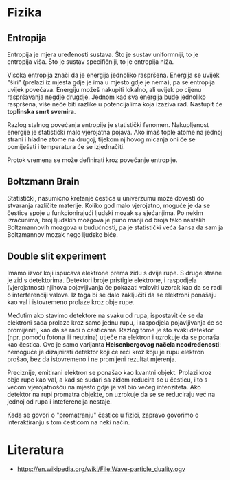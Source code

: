 # Fizika

## Entropija

Entropija je mjera uređenosti sustava. Što je sustav uniformniji, to je entropija viša. Što je sustav specifičniji, to je entropija niža.

Visoka entropija znači da je energija jednoliko raspršena. Energija se uvijek "širi" (prelazi iz mjesta gdje je ima u mjesto gdje je nema), pa se entropija uvijek povećava. Energiju možeš nakupiti lokalno, ali uvijek po cijenu raspršavanja negdje drugdje. Jednom kad sva energija bude jednoliko raspršena, više neće biti razlike u potencijalima koja izaziva rad. Nastupit će **toplinska smrt svemira**.

Razlog stalnog povećanja entropije je statistički fenomen. Nakupljenost energije je statistički malo vjerojatna pojava. Ako imaš tople atome na jednoj strani i hladne atome na drugoj, tijekom njihovog micanja oni će se pomiješati i temperatura će se izjednačiti.

Protok vremena se može definirati kroz povećanje entropije.

## Boltzmann Brain

Statistički, nasumično kretanje čestica u univerzumu može dovesti do stvaranja različite materije. Koliko god malo vjerojatno, moguće je da se čestice spoje u funkcionirajući ljudski mozak sa sjećanjima. Po nekim izračunima, broj  ljudskih mozgova je puno manji od broja tako nastalih Boltzmannovih mozgova u budućnosti, pa je statistički veća šansa da sam ja Boltzmannov mozak nego ljudsko biće.

## Double slit experiment

Imamo izvor koji ispucava elektrone prema zidu s dvije rupe. S druge strane je zid s detektorima. Detektori broje pristigle elektrone, i raspodjela (vjerojatnost) njihova pojavljivanja će pokazati valoviti uzorak kao da se radi o interferenciji valova. Iz toga bi se dalo zaključiti da se elektroni ponašaju kao val i istovremeno prolaze kroz obje rupe.

Međutim ako stavimo detektore na svaku od rupa, ispostavit će se da elektroni sada prolaze kroz samo jednu rupu, i raspodjela pojavljivanja će se promijeniti, kao da se radi o česticama. Razlog tome je što svaki detektor (npr. pomoću fotona ili neutrina) utječe na elektron i uzrokuje da se ponaša kao čestica. Ovo je samo varijanta **Heisenbergovog načela neodređenosti**: nemoguće je dizajnirati detektor koji će reći kroz koju je rupu elektron prošao, bez da istovremeno i ne promijeni rezultat mjerenja.

Preciznije, emitirani elektron se ponašao kao kvantni objekt. Prolazi kroz obje rupe kao val, a kad se sudari sa zidom reducira se u česticu, i to s većom vjerojatnošću na mjesto gdje je val bio većeg intenziteta. Ako detektor na rupi promatra objekte, on uzrokuje da se se reduciraju već na jednoj od rupa i inteferencija nestaje.

Kada se govori o "promatranju" čestice u fizici, zapravo govorimo o interaktiranju s tom česticom na neki način.

# Literatura

* https://en.wikipedia.org/wiki/File:Wave-particle_duality.ogv

